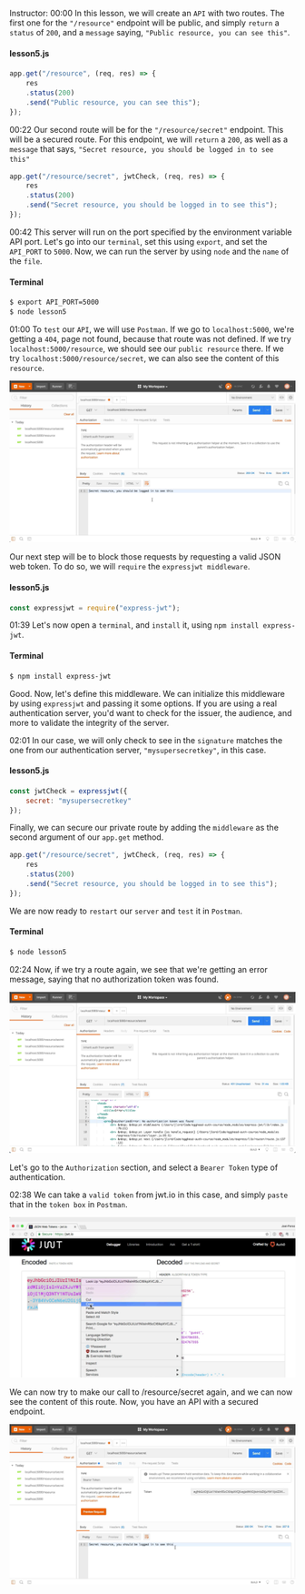 Instructor: 00:00 In this lesson, we will create an `API` with two routes. The first one for the `"/resource"` endpoint will be public, and simply `return` a `status` of `200`, and a `message` saying, `"Public resource, you can see this"`.

#### lesson5.js
```javascript
app.get("/resource", (req, res) => {
    res
    .status(200)
    .send("Public resource, you can see this");
});
```

00:22 Our second route will be for the `"/resource/secret"` endpoint. This will be a secured route. For this endpoint, we will `return` a `200`, as well as a `message` that says, `"Secret resource, you should be logged in to see this"`

```javascript
app.get("/resource/secret", jwtCheck, (req, res) => {
    res
    .status(200)
    .send("Secret resource, you should be logged in to see this");
});
```

00:42 This server will run on the port specified by the environment variable API port. Let's go into our `terminal`, set this using `export`, and set the `API_PORT` to `5000`. Now, we can run the server by using `node` and the `name` of the `file`.

#### Terminal
```bash
$ export API_PORT=5000
$ node lesson5
```

01:00 To `test` our `API`, we will use `Postman`. If we go to `localhost:5000`, we're getting a `404`, page not found, because that route was not defined. If we try `localhost:5000/resource`, we should see our `public resource` there. If we try `localhost:5000/resource/secret`, we can also see the content of this `resource`.

![resourse secret](../images/express-authenticate-users-with-jwt-for-access-to-protected-resources-resourse-secret.png)

 Our next step will be to block those requests by requesting a valid JSON web token. To do so, we will `require` the `expressjwt middleware`.

#### lesson5.js
 ```javascript
 const expressjwt = require("express-jwt");
 ```


01:39 Let's now open a `terminal`, and `install` it, using `npm install express-jwt`. 

#### Terminal
```bash
$ npm install express-jwt
```

Good. Now, let's define this middleware. We can initialize this middleware by using `expressjwt` and passing it some options. If you are using a real authentication server, you'd want to check for the issuer, the audience, and more to validate the integrity of the server.

02:01 In our case, we will only check to see in the `signature` matches the one from our authentication server, `"mysupersecretkey"`, in this case. 

#### lesson5.js
```javascript
const jwtCheck = expressjwt({
    secret: "mysupersecretkey"
});
```

Finally, we can secure our private route by adding the `middleware` as the second argument of our `app.get` method. 

```javascript
app.get("/resource/secret", jwtCheck, (req, res) => {
    res
    .status(200)
    .send("Secret resource, you should be logged in to see this");
});
```

We are now ready to `restart` our `server` and `test` it in `Postman`.

#### Terminal
```bash
$ node lesson5
```

02:24 Now, if we try a route again, we see that we're getting an error message, saying that no authorization token was found. 

![no auth](../images/express-authenticate-users-with-jwt-for-access-to-protected-resources-no-auth.png)

Let's go to the `Authorization` section, and select a `Bearer Token` type of authentication.

02:38 We can take a `valid token` from jwt.io in this case, and simply `paste` that in the `token box` in `Postman`. 

![jwt](../images/express-authenticate-users-with-jwt-for-access-to-protected-resources-jwt.png)

We can now try to make our call to /resource/secret again, and we can now see the content of this route. Now, you have an API with a secured endpoint.

![secure endpoint](../images/express-authenticate-users-with-jwt-for-access-to-protected-resources-secure-endpoint.png)